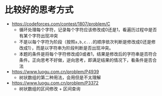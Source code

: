 # 比较好的思考方式
- https://codeforces.com/contest/1807/problem/C
    - 循环处理每个字符，记录每个字符应该修改成0还是1，看遍历过程中是否有某个字符出现冲突
    - 不是以每个字符为阶段（按照`a,b,c...`的顺序依次判断是修改成0还是修改成1），而是以字符串为阶段判断是否出现冲突。
    - 本题的条件是将每个字符修改成0或者1，结果是修改后的字符串是否符合条件。正向思考不好做，逆向思考，即满足结果的情况下，看条件是否合法
- https://www.luogu.com.cn/problem/P4939
    - 树状数组的第二种用法，会用但是不太理解
- https://www.luogu.com.cn/problem/P3372
    - 树状数组的区间修改 + 区间查询